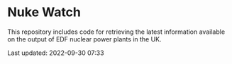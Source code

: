 # Nuke Watch

This repository includes code for retrieving the latest information available on the output of EDF nuclear power plants in the UK.

Last updated: 2022-09-30 07:33
